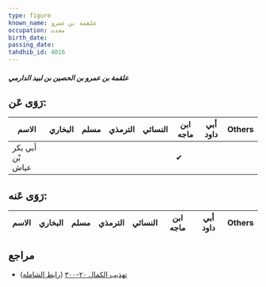 ```yaml
---
type: figure
known_name: علقمة بن عمرو
occupation: محدث
birth_date:
passing_date:
tahdhib_id: 4016
---
```

##### علقمة بن عمرو بن الحصين بن لبيد الدارمي

## رَوَى عَن:
| الاسم            | البخاري | مسلم | الترمذي | النسائي | ابن ماجه | أبي داود | Others |
| ---------------- | ------- | ---- | ------- | ------- | -------- | -------- | ------ |
| أبي بكر بْن عياش |         |      |         |         | ✔        |          |        |
## رَوَى عَنه:
| الاسم | البخاري | مسلم | الترمذي | النسائي | ابن ماجه | أبي داود | Others |
| ----- | ------- | ---- | ------- | ------- | -------- | -------- | ------ |
## مراجع
- [تهذيب الكمال ٢٠-٣٠٠](obsidian://open?vault=Tahdhib-al-Kamal&file=Figures/٤٠١٦-علقمة%20بن%20عمرو%20بن%20الحصين%20بن%20لبيد%20الدارمي) ([رابط الشاملة](https://shamela.ws/book/3722/10430))
